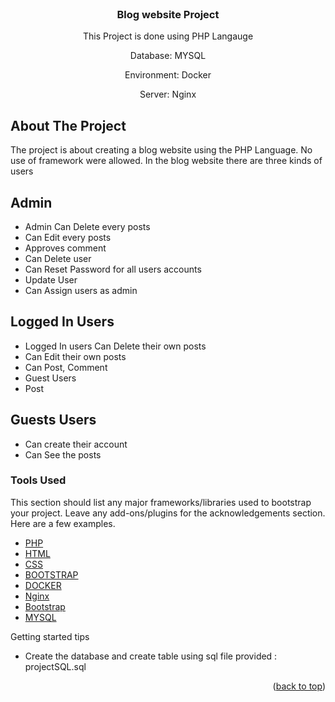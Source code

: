 


<!-- PROJECT LOGO -->
<br />
<div align="center">
  <h3 align="center">Blog website Project</h3>

  <p align="center">
    This Project is done using PHP Langauge 
  <p>Database: MYSQL </p>
  <p>Environment: Docker </p>
  <p>Server: Nginx </p>
</div>

<!-- ABOUT THE PROJECT -->
## About The Project

The project is about creating a blog website using the PHP Language. No use of framework were allowed.
In the blog website there are three kinds of users

## Admin
* Admin	Can Delete every posts
* Can Edit every posts
* Approves comment
* Can Delete user
* Can Reset Password for all users accounts
* Update User
* Can Assign users as admin

## Logged In Users
* Logged In users	Can Delete their own posts
* Can Edit their own posts
* Can Post, Comment
* Guest Users	
* Post 

## Guests Users
* Can create their account
* Can See the posts

### Tools Used

This section should list any major frameworks/libraries used to bootstrap your project. Leave any add-ons/plugins for the acknowledgements section. Here are a few examples.

* [PHP](https://www.php.net/)
* [HTML](https://developer.mozilla.org/en-US/docs/Learn/Getting_started_with_the_web/HTML_basics#:~:text=HTML%20(HyperText%20Markup%20Language)%20is,using%20images%20and%20data%20tables.)
* [CSS](https://developer.mozilla.org/en-US/docs/Web/CSS)
* [BOOTSTRAP](https://getbootstrap.com/)
* [DOCKER](https://www.docker.com/)
* [Nginx](https://www.nginx.com/)
* [Bootstrap](https://getbootstrap.com)
* [MYSQL](https://www.mysql.com/)

Getting started tips 
* Create the database and create table using sql file provided : projectSQL.sql

  

<p align="right">(<a href="#top">back to top</a>)</p>

